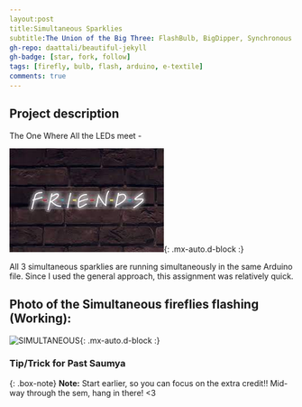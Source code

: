 ```yaml
---
layout:post
title:Simultaneous Sparklies
subtitle:The Union of the Big Three: FlashBulb, BigDipper, Synchronous - replicating natural fireflies' flashing patterns in Arduino
gh-repo: daattali/beautiful-jekyll
gh-badge: [star, fork, follow]
tags: [firefly, bulb, flash, arduino, e-textile]
comments: true
---
```


## **Project description**
The One Where All the LEDs meet - 

![FRIENDS REFERENCE](https://github.com/Saumya-x/Saumya-x.github.io/blob/master/assets/img/FRIENDS.jpeg?raw=true){: .mx-auto.d-block :}

All 3 simultaneous sparklies are running simultaneously in the same Arduino file. Since I used the general approach, this assignment was relatively quick.

## Photo of the Simultaneous fireflies flashing (Working):

![SIMULTANEOUS](https://github.com/Saumya-x/Saumya-x.github.io/blob/master/assets/img/simultaneous.JPG?raw=true){: .mx-auto.d-block :}

### Tip/Trick for Past Saumya

{: .box-note}
**Note:** Start earlier, so you can focus on the extra credit!! Mid-way through the sem, hang in there! <3













